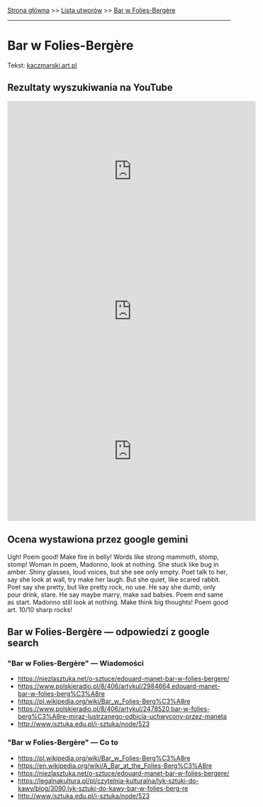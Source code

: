 [Strona główna](../index.md) >> [Lista utworów](../list.md) >> [Bar w Folies-Bergère](72.md)

---

# Bar w Folies-Bergère

Tekst: [kaczmarski.art.pl](https://www.kaczmarski.art.pl/tworczosc/wiersze/bar-w-folies-bergere/)

## Rezultaty wyszukiwania na YouTube

<iframe width="560" height="315" src="https://www.youtube.com/embed/5wxePVOLqdI?si=IdontcarewhotheIRSsendsImnotpayingtaxes" title="YouTube video player" frameborder="0" allow="accelerometer; autoplay; clipboard-write; encrypted-media; gyroscope; picture-in-picture; web-share" referrerpolicy="strict-origin-when-cross-origin" allowfullscreen></iframe>

<iframe width="560" height="315" src="https://www.youtube.com/embed/m2QSXN-lpJU?si=IdontcarewhotheIRSsendsImnotpayingtaxes" title="YouTube video player" frameborder="0" allow="accelerometer; autoplay; clipboard-write; encrypted-media; gyroscope; picture-in-picture; web-share" referrerpolicy="strict-origin-when-cross-origin" allowfullscreen></iframe>

<iframe width="560" height="315" src="https://www.youtube.com/embed/lQq63h5eyL8?si=IdontcarewhotheIRSsendsImnotpayingtaxes" title="YouTube video player" frameborder="0" allow="accelerometer; autoplay; clipboard-write; encrypted-media; gyroscope; picture-in-picture; web-share" referrerpolicy="strict-origin-when-cross-origin" allowfullscreen></iframe>

## Ocena wystawiona przez google gemini

Ugh! Poem good! Make fire in belly! Words like strong mammoth, stomp, stomp! Woman in poem, Madonno, look at nothing. She stuck like bug in amber. Shiny glasses, loud voices, but she see only empty. Poet talk to her, say she look at wall, try make her laugh. But she quiet, like scared rabbit. Poet say she pretty, but like pretty rock, no use. He say she dumb, only pour drink, stare. He say maybe marry, make sad babies. Poem end same as start. Madonno still look at nothing. Make think big thoughts! Poem good art. 10/10 sharp rocks! 


## Bar w Folies-Bergère — odpowiedzi z google search

### "Bar w Folies-Bergère" — Wiadomości

- <https://niezlasztuka.net/o-sztuce/edouard-manet-bar-w-folies-bergere/>
- <https://www.polskieradio.pl/8/406/artykul/2984664,edouard-manet-bar-w-folies-berg%C3%A8re>
- <https://pl.wikipedia.org/wiki/Bar_w_Folies-Berg%C3%A8re>
- <https://www.polskieradio.pl/8/406/artykul/2478520,bar-w-folies-berg%C3%A8re-miraz-lustrzanego-odbicia-uchwycony-przez-maneta>
- <http://www.isztuka.edu.pl/i-sztuka/node/523>

### "Bar w Folies-Bergère" — Co to

- <https://pl.wikipedia.org/wiki/Bar_w_Folies-Berg%C3%A8re>
- <https://en.wikipedia.org/wiki/A_Bar_at_the_Folies-Berg%C3%A8re>
- <https://niezlasztuka.net/o-sztuce/edouard-manet-bar-w-folies-bergere/>
- <https://legalnakultura.pl/pl/czytelnia-kulturalna/lyk-sztuki-do-kawy/blog/3090,lyk-sztuki-do-kawy-bar-w-folies-berg-re>
- <http://www.isztuka.edu.pl/i-sztuka/node/523>

